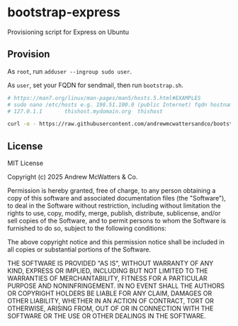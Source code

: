 # bootstrap-express

Provisioning script for Express on Ubuntu

## Provision

As `root`, run `adduser --ingroup sudo user`.

As `user`, set your FQDN for sendmail, then run `bootstrap.sh`.

```sh
# https://man7.org/linux/man-pages/man5/hosts.5.html#EXAMPLES
# sudo nano /etc/hosts e.g. 198.51.100.0 (public Internet) fqdn hostname
# 127.0.1.1       thishost.mydomain.org  thishost
```

```sh
curl -o - https://raw.githubusercontent.com/andrewmcwattersandco/bootstrap-express/v2.0.3/bootstrap.sh | bash
```

## License

MIT License

Copyright (c) 2025 Andrew McWatters & Co.

Permission is hereby granted, free of charge, to any person obtaining a copy
of this software and associated documentation files (the "Software"), to deal
in the Software without restriction, including without limitation the rights
to use, copy, modify, merge, publish, distribute, sublicense, and/or sell
copies of the Software, and to permit persons to whom the Software is
furnished to do so, subject to the following conditions:

The above copyright notice and this permission notice shall be included in all
copies or substantial portions of the Software.

THE SOFTWARE IS PROVIDED "AS IS", WITHOUT WARRANTY OF ANY KIND, EXPRESS OR
IMPLIED, INCLUDING BUT NOT LIMITED TO THE WARRANTIES OF MERCHANTABILITY,
FITNESS FOR A PARTICULAR PURPOSE AND NONINFRINGEMENT. IN NO EVENT SHALL THE
AUTHORS OR COPYRIGHT HOLDERS BE LIABLE FOR ANY CLAIM, DAMAGES OR OTHER
LIABILITY, WHETHER IN AN ACTION OF CONTRACT, TORT OR OTHERWISE, ARISING FROM,
OUT OF OR IN CONNECTION WITH THE SOFTWARE OR THE USE OR OTHER DEALINGS IN THE
SOFTWARE.
